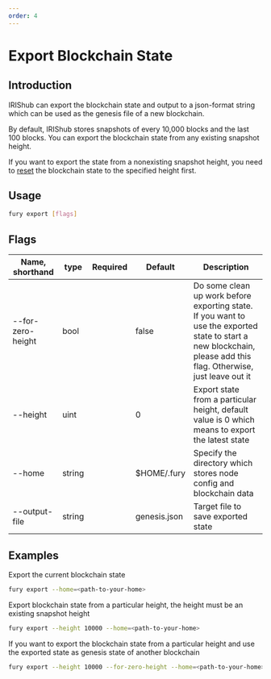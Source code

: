```yaml
---
order: 4
---
```


# Export Blockchain State

## Introduction

IRIShub can export the blockchain state and output to a json-format string which can be used as the genesis file of a new blockchain.

By default, IRIShub stores snapshots of every 10,000 blocks and the last 100 blocks. You can export the blockchain state from any existing snapshot height.

If you want to export the state from a nonexisting snapshot height, you need to [reset](local-testnet.md#fury-reset) the blockchain state to the specified height first.

## Usage

```bash
fury export [flags]
```

## Flags

| Name, shorthand   | type   | Required | Default      | Description                                                                                                                                                       |
| ----------------- | ------ | -------- | ------------ | ----------------------------------------------------------------------------------------------------------------------------------------------------------------- |
| --for-zero-height | bool   |          | false        | Do some clean up work before exporting state. If you want to use the exported state to start a new blockchain, please add this flag. Otherwise, just leave out it |
| --height          | uint   |          | 0            | Export state from a particular height, default value is 0 which means to export the latest state                                                                  |
| --home            | string |          | $HOME/.fury  | Specify the directory which stores node config and blockchain data                                                                                                |
| --output-file     | string |          | genesis.json | Target file to save exported state                                                                                                                                |

## Examples

Export the current blockchain state

```bash
fury export --home=<path-to-your-home>
```

Export blockchain state from a particular height, the height must be an existing snapshot height

```bash
fury export --height 10000 --home=<path-to-your-home>
```

If you want to export the blockchain state from a particular height and use the exported state as genesis state of another blockchain

```bash
fury export --height 10000 --for-zero-height --home=<path-to-your-home>
```
